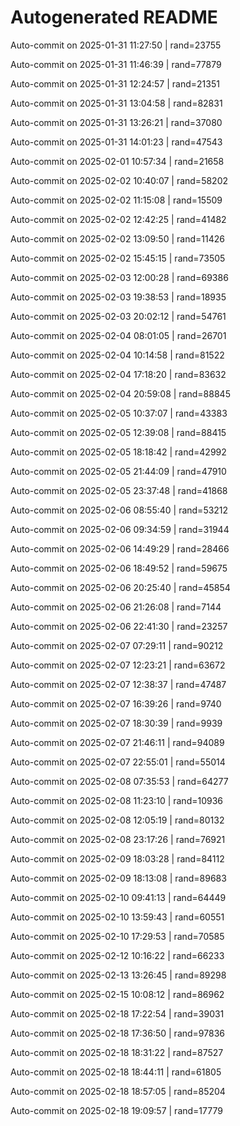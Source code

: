 # Autogenerated README

Auto-commit on 2025-01-31 11:27:50 | rand=23755

Auto-commit on 2025-01-31 11:46:39 | rand=77879

Auto-commit on 2025-01-31 12:24:57 | rand=21351

Auto-commit on 2025-01-31 13:04:58 | rand=82831

Auto-commit on 2025-01-31 13:26:21 | rand=37080

Auto-commit on 2025-01-31 14:01:23 | rand=47543

Auto-commit on 2025-02-01 10:57:34 | rand=21658

Auto-commit on 2025-02-02 10:40:07 | rand=58202

Auto-commit on 2025-02-02 11:15:08 | rand=15509

Auto-commit on 2025-02-02 12:42:25 | rand=41482

Auto-commit on 2025-02-02 13:09:50 | rand=11426

Auto-commit on 2025-02-02 15:45:15 | rand=73505

Auto-commit on 2025-02-03 12:00:28 | rand=69386

Auto-commit on 2025-02-03 19:38:53 | rand=18935

Auto-commit on 2025-02-03 20:02:12 | rand=54761

Auto-commit on 2025-02-04 08:01:05 | rand=26701

Auto-commit on 2025-02-04 10:14:58 | rand=81522

Auto-commit on 2025-02-04 17:18:20 | rand=83632

Auto-commit on 2025-02-04 20:59:08 | rand=88845

Auto-commit on 2025-02-05 10:37:07 | rand=43383

Auto-commit on 2025-02-05 12:39:08 | rand=88415

Auto-commit on 2025-02-05 18:18:42 | rand=42992

Auto-commit on 2025-02-05 21:44:09 | rand=47910

Auto-commit on 2025-02-05 23:37:48 | rand=41868

Auto-commit on 2025-02-06 08:55:40 | rand=53212

Auto-commit on 2025-02-06 09:34:59 | rand=31944

Auto-commit on 2025-02-06 14:49:29 | rand=28466

Auto-commit on 2025-02-06 18:49:52 | rand=59675

Auto-commit on 2025-02-06 20:25:40 | rand=45854

Auto-commit on 2025-02-06 21:26:08 | rand=7144

Auto-commit on 2025-02-06 22:41:30 | rand=23257

Auto-commit on 2025-02-07 07:29:11 | rand=90212

Auto-commit on 2025-02-07 12:23:21 | rand=63672

Auto-commit on 2025-02-07 12:38:37 | rand=47487

Auto-commit on 2025-02-07 16:39:26 | rand=9740

Auto-commit on 2025-02-07 18:30:39 | rand=9939

Auto-commit on 2025-02-07 21:46:11 | rand=94089

Auto-commit on 2025-02-07 22:55:01 | rand=55014

Auto-commit on 2025-02-08 07:35:53 | rand=64277

Auto-commit on 2025-02-08 11:23:10 | rand=10936

Auto-commit on 2025-02-08 12:05:19 | rand=80132

Auto-commit on 2025-02-08 23:17:26 | rand=76921

Auto-commit on 2025-02-09 18:03:28 | rand=84112

Auto-commit on 2025-02-09 18:13:08 | rand=89683

Auto-commit on 2025-02-10 09:41:13 | rand=64449

Auto-commit on 2025-02-10 13:59:43 | rand=60551

Auto-commit on 2025-02-10 17:29:53 | rand=70585

Auto-commit on 2025-02-12 10:16:22 | rand=66233

Auto-commit on 2025-02-13 13:26:45 | rand=89298

Auto-commit on 2025-02-15 10:08:12 | rand=86962

Auto-commit on 2025-02-18 17:22:54 | rand=39031

Auto-commit on 2025-02-18 17:36:50 | rand=97836

Auto-commit on 2025-02-18 18:31:22 | rand=87527

Auto-commit on 2025-02-18 18:44:11 | rand=61805

Auto-commit on 2025-02-18 18:57:05 | rand=85204

Auto-commit on 2025-02-18 19:09:57 | rand=17779

